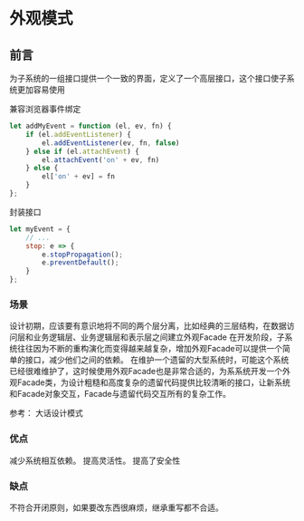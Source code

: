 # 外观模式

## 前言

为子系统的一组接口提供一个一致的界面，定义了一个高层接口，这个接口使子系统更加容易使用

兼容浏览器事件绑定

```js
let addMyEvent = function (el, ev, fn) {
    if (el.addEventListener) {
        el.addEventListener(ev, fn, false)
    } else if (el.attachEvent) {
        el.attachEvent('on' + ev, fn)
    } else {
        el['on' + ev] = fn
    }
};
```

封装接口

```js
let myEvent = {
    // ...
    stop: e => {
        e.stopPropagation();
        e.preventDefault();
    }
};
```

### 场景

设计初期，应该要有意识地将不同的两个层分离，比如经典的三层结构，在数据访问层和业务逻辑层、业务逻辑层和表示层之间建立外观Facade
在开发阶段，子系统往往因为不断的重构演化而变得越来越复杂，增加外观Facade可以提供一个简单的接口，减少他们之间的依赖。
在维护一个遗留的大型系统时，可能这个系统已经很难维护了，这时候使用外观Facade也是非常合适的，为系系统开发一个外观Facade类，为设计粗糙和高度复杂的遗留代码提供比较清晰的接口，让新系统和Facade对象交互，Facade与遗留代码交互所有的复杂工作。

参考： 大话设计模式

### 优点

减少系统相互依赖。
提高灵活性。
提高了安全性

### 缺点

不符合开闭原则，如果要改东西很麻烦，继承重写都不合适。
